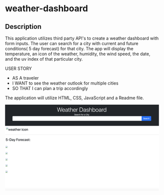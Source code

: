 # weather-dashboard

## Description
This application utilizes third party API's to create a weather dashboard with form inputs. The user can search for a city with current and future conditions( 5 day forecast) for that city. The app will display the temperature, an icon of the weather, humidity, the wind speed, the date, and the uv index of that particular city.



USER STORY
* AS A traveler
* I WANT to see the weather outlook for multiple cities
* SO THAT I can plan a trip accordingly

The application will utilize HTML, CSS, JavaScript and a Readme file.


![weatherdashboard](./assets/images/screenshot.png)
